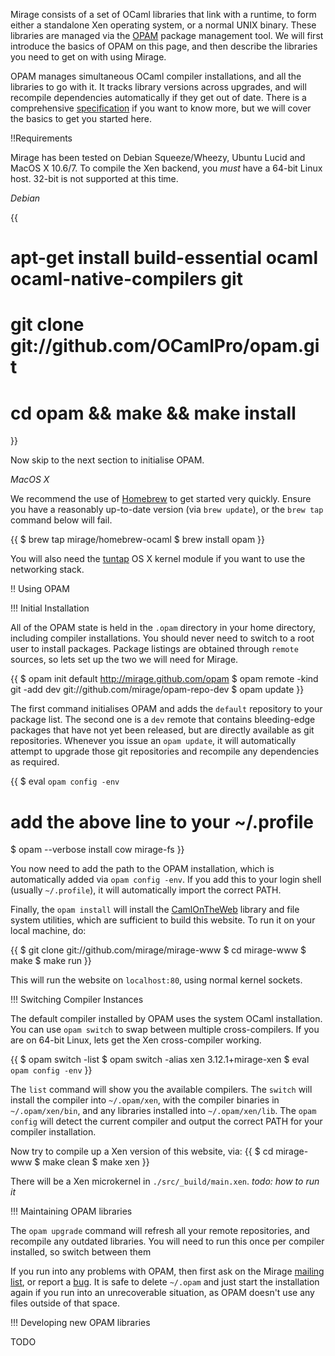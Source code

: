 Mirage consists of a set of OCaml libraries that link with a runtime, to form
either a standalone Xen operating system, or a normal UNIX binary.  These
libraries are managed via the [OPAM](http://github.com/OCamlPro/opam) package
management tool.  We will first introduce the basics of OPAM on this page, and
then describe the libraries you need to get on with using Mirage.

OPAM manages simultaneous OCaml compiler installations, and all the libraries
to go with it.  It tracks library versions across upgrades, and will recompile
dependencies automatically if they get out of date.  There is a comprehensive
[specification](https://github.com/OCamlPro/opam/blob/master/specs/roadmap.pdf)
if you want to know more, but we will cover the basics to get you started here.

!!Requirements

Mirage has been tested on Debian Squeeze/Wheezy, Ubuntu Lucid and MacOS X
10.6/7. To compile the Xen backend, you *must* have a 64-bit Linux host.
32-bit is not supported at this time.

*Debian*

{{
# apt-get install build-essential ocaml ocaml-native-compilers git
# git clone git://github.com/OCamlPro/opam.git
# cd opam && make && make install
}}

Now skip to the next section to initialise OPAM.

*MacOS X*

We recommend the use of [Homebrew](http://github.com/mxcl/homebrew) to get started
very quickly. Ensure you have a reasonably up-to-date version (via `brew update`),
or the `brew tap` command below will fail.

{{
$ brew tap mirage/homebrew-ocaml
$ brew install opam
}}

You will also need the [tuntap](http://tuntaposx.sourceforge.net/) OS X kernel
module if you want to use the networking stack.

!! Using OPAM

!!! Initial Installation

All of the OPAM state is held in the `.opam` directory in your home directory,
including compiler installations.  You should never need to switch to a root
user to install packages.  Package listings are obtained through `remote`
sources, so lets set up the two we will need for Mirage.

{{
$ opam init default http://mirage.github.com/opam
$ opam remote -kind git -add dev git://github.com/mirage/opam-repo-dev
$ opam update
}}

The first command initialises OPAM and adds the `default` repository to your
package list.  The second one is a `dev` remote that contains bleeding-edge
packages that have not yet been released, but are directly available as git
repositories.  Whenever you issue an `opam update`, it will automatically
attempt to upgrade those git repositories and recompile any dependencies as
required.

{{
$ eval `opam config -env`
# add the above line to your ~/.profile
$ opam --verbose install cow mirage-fs
}}

You now need to add the path to the OPAM installation, which is automatically
added via `opam config -env`.  If you add this to your login shell (usually
`~/.profile`), it will automatically import the correct PATH.

Finally, the `opam install` will install the [CamlOnTheWeb](/wiki/cow) library 
and file system utilities, which are sufficient to build this website.  To
run it on your local machine, do:

{{
$ git clone git://github.com/mirage/mirage-www
$ cd mirage-www 
$ make
$ make run
}}

This will run the website on `localhost:80`, using normal kernel sockets.

!!! Switching Compiler Instances

The default compiler installed by OPAM uses the system OCaml installation. You
can use `opam switch` to swap between multiple cross-compilers.  If you are on
64-bit Linux, lets get the Xen cross-compiler working.

{{
$ opam switch -list
$ opam switch -alias xen 3.12.1+mirage-xen
$ eval `opam config -env`
}}

The `list` command will show you the available compilers.  The `switch` will
install the compiler into `~/.opam/xen`, with the compiler binaries in
`~/.opam/xen/bin`, and any libraries installed into `~/.opam/xen/lib`.
The `opam config` will detect the current compiler and output the correct
PATH for your compiler installation.

Now try to compile up a Xen version of this website, via:
{{
$ cd mirage-www
$ make clean
$ make xen
}}

There will be a Xen microkernel in `./src/_build/main.xen`.
*todo: how to run it*

!!! Maintaining OPAM libraries

The `opam upgrade` command will refresh all your remote repositories, and
recompile any outdated libraries.  You will need to run this once per
compiler installed, so switch between them 

If you run into any problems with OPAM, then first ask on the Mirage
[mailing list](/about), or report a [bug](http://github.com/OCamlPro/opam/issues).
It is safe to delete `~/.opam` and just start the installation again if you run into an unrecoverable
situation, as OPAM doesn't use any files outside of that space.

!!! Developing new OPAM libraries

TODO
